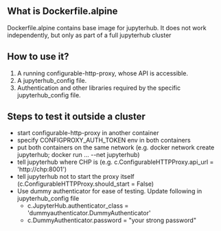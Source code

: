 ## What is Dockerfile.alpine

Dockerfile.alpine contains base image for jupyterhub. It does not work independently, but only as part of a full jupyterhub cluster

## How to use it?

1. A running configurable-http-proxy, whose API is accessible.
2. A jupyterhub_config file.
3. Authentication and other libraries required by the specific jupyterhub_config file.

## Steps to test it outside a cluster

- start configurable-http-proxy in another container
- specify CONFIGPROXY_AUTH_TOKEN env in both containers
- put both containers on the same network (e.g. docker network create jupyterhub; docker run ... --net jupyterhub)
- tell jupyterhub where CHP is (e.g. c.ConfigurableHTTPProxy.api_url = 'http://chp:8001')
- tell jupyterhub not to start the proxy itself (c.ConfigurableHTTPProxy.should_start = False)
- Use dummy authenticator for ease of testing. Update following in jupyterhub_config file
  - c.JupyterHub.authenticator_class = 'dummyauthenticator.DummyAuthenticator'
  - c.DummyAuthenticator.password = "your strong password"
